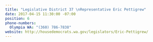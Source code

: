 ```yaml
---
title: "Legislative District 37 \nRepresentative Eric Pettigrew"
date: 2017-04-15 11:30:00 -07:00
position: 6
phone-numbers:
  Olympia WA: "(360) 786-7838"
website: http://housedemocrats.wa.gov/legislators/Eric-Pettigrew/
---
```


